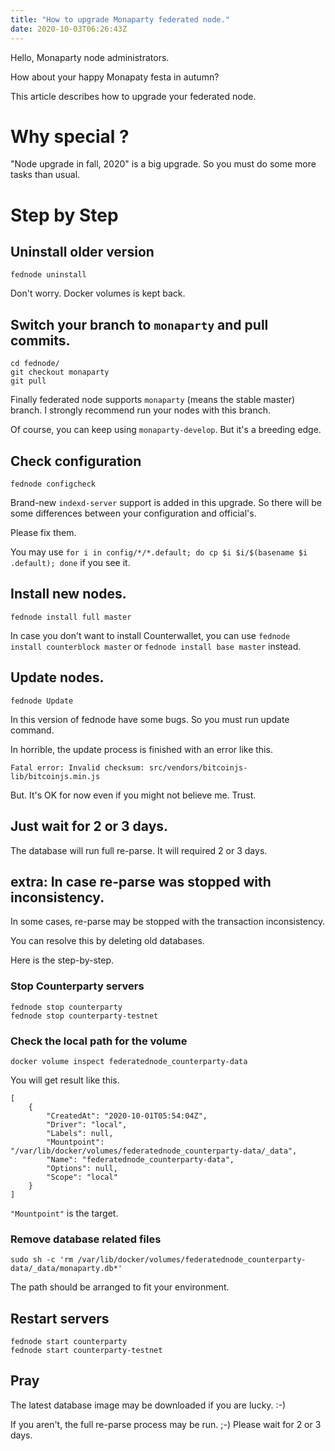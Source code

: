 ```yaml
---
title: "How to upgrade Monaparty federated node."
date: 2020-10-03T06:26:43Z
---
```


Hello, Monaparty node administrators.

How about your happy Monapaty festa in autumn?

This article describes how to upgrade your federated node.


# Why special ?

"Node upgrade in fall, 2020" is a big upgrade.
So you must do some more tasks than usual.

# Step by Step

## Uninstall older version

```
fednode uninstall
```

Don't worry. Docker volumes is kept back.

## Switch your branch to `monaparty` and pull commits.

```
cd fednode/
git checkout monaparty
git pull
```

Finally federated node supports `monaparty` (means the stable master) branch.
I strongly recommend run your nodes with this branch.

Of course, you can keep using `monaparty-develop`. But it's a breeding edge.

## Check configuration

```
fednode configcheck
```

Brand-new `indexd-server` support is added in this upgrade.
So there will be some differences between your configuration and official's.

Please fix them.

You may use `for i in config/*/*.default; do cp $i $i/$(basename $i .default); done` if you see it.

## Install new nodes.

```
fednode install full master
```

In case you don't want to install Counterwallet, you can use `fednode install counterblock master`
 or `fednode install base master` instead.

## Update nodes.

```
fednode Update
```

In this version of fednode have some bugs.
So you must run update command.

In horrible, the update process is finished with an error like this.

```
Fatal error: Invalid checksum: src/vendors/bitcoinjs-lib/bitcoinjs.min.js
```

But. It's OK for now even if you might not believe me. Trust. 

## Just wait for 2 or 3 days.

The database will run full re-parse. It will required 2 or 3 days.

## extra: In case re-parse was stopped with inconsistency.

In some cases, re-parse may be stopped with the transaction inconsistency.

You can resolve this by deleting old databases.

Here is the step-by-step.

### Stop Counterparty servers

```
fednode stop counterparty
fednode stop counterparty-testnet
```

### Check the local path for the volume

```
docker volume inspect federatednode_counterparty-data
```

You will get result like this.

```
[
    {
        "CreatedAt": "2020-10-01T05:54:04Z",
        "Driver": "local",
        "Labels": null,
        "Mountpoint": "/var/lib/docker/volumes/federatednode_counterparty-data/_data",
        "Name": "federatednode_counterparty-data",
        "Options": null,
        "Scope": "local"
    }
]
```

`"Mountpoint"` is the target.

### Remove database related files

```
sudo sh -c 'rm /var/lib/docker/volumes/federatednode_counterparty-data/_data/monaparty.db*'
```

The path should be arranged to fit your environment.

## Restart servers

```
fednode start counterparty
fednode start counterparty-testnet
```

## Pray

The latest database image may be downloaded if you are lucky. :-)

If you aren't, the full re-parse process may be run. ;-)
Please wait for 2 or 3 days.